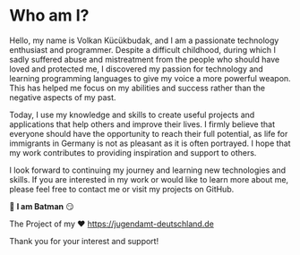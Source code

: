 # Who am I?
Hello, my name is Volkan Kücükbudak, and I am a passionate technology enthusiast and programmer. Despite a difficult childhood, during which I sadly suffered abuse and mistreatment from the people who should have loved and protected me, I discovered my passion for technology and learning programming languages to give my voice a more powerful weapon. This has helped me focus on my abilities and success rather than the negative aspects of my past.

Today, I use my knowledge and skills to create useful projects and applications that help others and improve their lives. I firmly believe that everyone should have the opportunity to reach their full potential, as life for immigrants in Germany is not as pleasant as it is often portrayed. I hope that my work contributes to providing inspiration and support to others.

I look forward to continuing my journey and learning new technologies and skills. If you are interested in my work or would like to learn more about me, please feel free to contact me or visit my projects on GitHub.

 :muscle: **I am Batman** :smirk:
 
 The Project of my :heart: https://jugendamt-deutschland.de
 
 Thank you for your interest and support!
